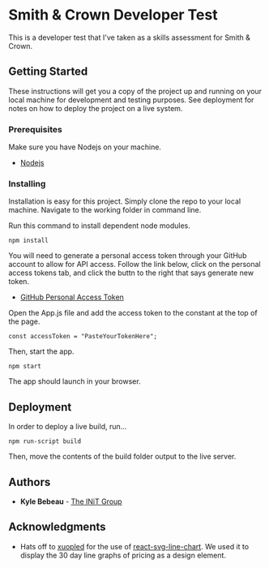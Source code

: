 # Smith & Crown Developer Test

This is a developer test that I've taken as a skills assessment for Smith & Crown.

## Getting Started

These instructions will get you a copy of the project up and running on your local machine for development and testing purposes. See deployment for notes on how to deploy the project on a live system.

### Prerequisites

Make sure you have Nodejs on your machine.

* [Nodejs](https://nodejs.org/en/download/)

### Installing

Installation is easy for this project. Simply clone the repo to your local machine. Navigate to the working folder in command line.

Run this command to install dependent node modules.

```
npm install
```

You will need to generate a personal access token through your GitHub account to allow for API access. Follow the link below, click on the personal access tokens tab, and click the buttn to the right that says generate new token.

* [GitHub Personal Access Token](https://github.com/settings/tokens)

Open the App.js file and add the access token to the constant at the top of the page.

```
const accessToken = "PasteYourTokenHere";
```

Then, start the app.
```
npm start
```

The app should launch in your browser.

## Deployment

In order to deploy a live build, run...

```
npm run-script build
```
Then, move the contents of the build folder output to the live server.

## Authors

* **Kyle Bebeau** - [The INiT Group](http://theinitgroup.com)

## Acknowledgments

* Hats off to [xuopled](https://github.com/xuopled) for the use of [react-svg-line-chart](https://github.com/xuopled). We used it to display the 30 day line graphs of pricing as a design element.
